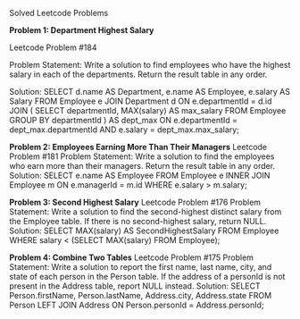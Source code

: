 Solved Leetcode Problems


**Problem 1: Department Highest Salary**

Leetcode Problem #184

Problem Statement:
Write a solution to find employees who have the highest salary in each of the departments. Return the result table in any order.


Solution:
SELECT d.name AS Department, e.name AS Employee, e.salary AS Salary
FROM Employee e
JOIN Department d ON e.departmentId = d.id
JOIN (
    SELECT departmentId, MAX(salary) AS max_salary
    FROM Employee
    GROUP BY departmentId
) AS dept_max ON e.departmentId = dept_max.departmentId AND e.salary = dept_max.max_salary;



**Problem 2: Employees Earning More Than Their Managers**
Leetcode Problem #181
Problem Statement:
Write a solution to find the employees who earn more than their managers. Return the result table in any order.
Solution:
SELECT e.name AS Employee 
FROM Employee e 
INNER JOIN Employee m ON e.managerId = m.id 
WHERE e.salary > m.salary;


**Problem 3: Second Highest Salary**
Leetcode Problem #176
Problem Statement:
Write a solution to find the second-highest distinct salary from the Employee table. If there is no second-highest salary, return NULL.
Solution:
SELECT MAX(salary) AS SecondHighestSalary 
FROM Employee 
WHERE salary < (SELECT MAX(salary) FROM Employee);


**Problem 4: Combine Two Tables**
Leetcode Problem #175
Problem Statement:
Write a solution to report the first name, last name, city, and state of each person in the Person table. If the address of a personId is not present in the Address table, report NULL instead.
Solution:
SELECT Person.firstName, Person.lastName, Address.city, Address.state 
FROM Person 
LEFT JOIN Address ON Person.personId = Address.personId;
